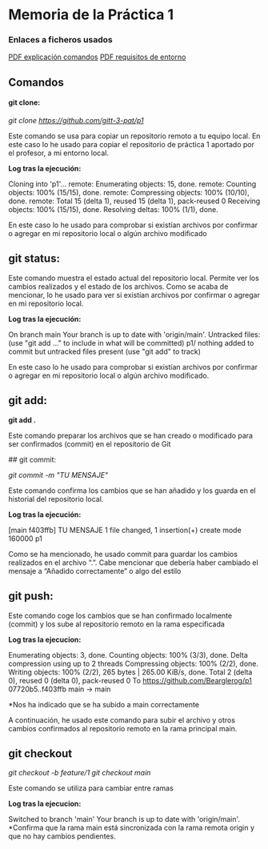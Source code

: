 # Memoria de la Práctica 1

### Enlaces a ficheros usados

[PDF explicación comandos](git.pdf)
[PDF requisitos de entorno](entorno.pdf)

## Comandos

#### git clone:

_git clone https://github.com/gitt-3-pat/p1_

Este comando se usa para copiar un repositorio remoto a tu equipo local. En este caso lo he usado para copiar el repositorio de práctica 1 aportado por el profesor, a mi entorno local.

**Log tras la ejecución:**

Cloning into 'p1'...
remote: Enumerating objects: 15, done.
remote: Counting objects: 100% (15/15), done.
remote: Compressing objects: 100% (10/10), done.
remote: Total 15 (delta 1), reused 15 (delta 1), pack-reused 0
Receiving objects: 100% (15/15), done.
Resolving deltas: 100% (1/1), done.

En este caso lo he usado para comprobar si existían archivos por confirmar o agregar en mi repositorio local o algún archivo modificado

## git status:

Este comando muestra el estado actual del repositorio local. Permite ver los cambios realizados y el estado de los archivos. Como se acaba de mencionar, lo he usado para ver si existían archivos por confirmar o agregar en mi repositorio local. 

**Log tras la ejecución:**

On branch main
Your branch is up to date with 'origin/main'.
Untracked files:
(use "git add <file>..." to include in what will be committed)
p1/
nothing added to commit but untracked files present (use "git add" to track)

En este caso lo he usado para comprobar si existían archivos por confirmar o agregar en mi repositorio local o algún archivo modificado.

## git add:

**git add .**

Este comando preparar los archivos que se han creado o modificado para ser confirmados (commit) en el repositorio de Git

## git commit:

_git commit -m "TU MENSAJE"_

Este comando confirma los cambios que se han añadido y los guarda en el historial del repositorio local.

**Log tras la ejecución:**

[main f403ffb] TU MENSAJE
 1 file changed, 1 insertion(+)
 create mode 160000 p1

 Como se ha mencionado, he usado commit para guardar los cambios realizados en el archivo “.”. Cabe mencionar que debería haber cambiado el mensaje a “Añadido correctamente” o algo del estilo

## git push:

Este comando coge los cambios que se han confirmado localmente (commit) y los sube al repositorio remoto en la rama especificada

**Log tras la ejecucion:**

Enumerating objects: 3, done.
Counting objects: 100% (3/3), done.
Delta compression using up to 2 threads
Compressing objects: 100% (2/2), done.
Writing objects: 100% (2/2), 265 bytes | 265.00 KiB/s, done.
Total 2 (delta 0), reused 0 (delta 0), pack-reused 0
To https://github.com/Bearglerog/p1
   07720b5..f403ffb  main -> main

*Nos ha indicado que se ha subido a main correctamente

A continuación, he usado este comando para subir el archivo y otros cambios confirmados al repositorio remoto en la rama principal main.

## git checkout 

_git checkout -b feature/1_
_git checkout main_

Este comando se utiliza para cambiar entre ramas

**Log tras la ejecucion:**

Switched to branch 'main'
Your branch is up to date with 'origin/main'.
*Confirma que la rama main está sincronizada con la rama remota origin y que no hay cambios pendientes.

